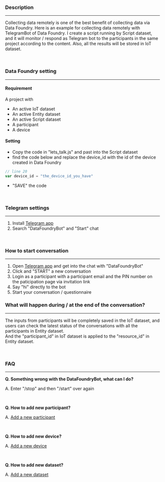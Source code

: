 ### **Description**
---
Collecting data remotely is one of the best benefit of collecting data via Data Foundry. Here is an example for collecting data remotely with TelegramBot of Data Foundry. I create a script running by Script dataset, and it will monitor / respond as Telegram bot to the participants in the same project according to the content. Also, all the results will be stored in IoT dataset.

<br>

### **Data Foundry setting**
---
#### Requirement
A project with
  - An active IoT dataset
  - An active Entity dataset
  - An active Script dataset
  - A participant
  - A device

#### Setting
- Copy the code in "lets_talk.js" and past into the Script dataset
- find the code below and replace the device_id with the id of the device created in Data Foundry
```javascript
// line 20
var device_id = "the_device_id_you_have"
```
- "SAVE" the code


<br>

### **Telegram settings**
---
1. Install [Telegram app](https://telegram.org/)
2. Search "DataFoundryBot" and "Start" chat

<br>

### **How to start conversation**
---
1. Open [Telegram app](https://telegram.org/) and get into the chat with "DataFoundryBot"
2. Click and "START" a new conversation
3. Login as a participant with a participant email and the PIN number on the paticipation page via invitation link
4. Say "hi" directly to the bot
5. Start your conversation / questionnaire

### **What will happen during / at the end of the conversation?**
---
The inputs from participants will be completely saved in the IoT dataset, and users can check the latest status of the conversations with all the participants in Entity dataset. <br />
And the "participant_id" in IoT dataset is applied to the "resource_id" in Entity dataset.

<br>

### **FAQ**
---
**Q. Something wrong with the DataFoundryBot, what can I do?**

A. Enter "/stop" and then "/start" over again

<br>

**Q. How to add new participant?**

A. [Add a new participant](https://data.id.tue.nl/documentation/add-participant)

<br>

**Q. How to add new device?**

A. [Add a new device](https://data.id.tue.nl/documentation/add-device)

<br>

**Q. How to add new dataset?**

A. [Add a new dataset](https://data.id.tue.nl/documentation/add-dataset)
